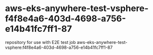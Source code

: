 # aws-eks-anywhere-test-vsphere-f4f8e4a6-403d-4698-a756-e14b41fc7ff1-87
repository for use with E2E test job aws-eks-anywhere-test-vsphere:f4f8e4a6-403d-4698-a756-e14b41fc7ff1-87
